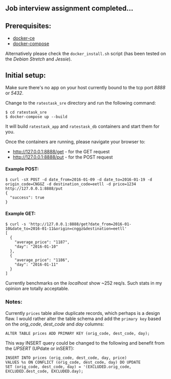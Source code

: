 ## Job interview assignment completed...

## Prerequisites:

* [docker-ce](https://docs.docker.com/engine/installation/)
* [docker-compose](https://docs.docker.com/compose/install/)

Alternatively please check the `docker_install.sh` script (has been tested on the *Debian Stretch* and *Jessie*).


## Initial setup:

Make sure there's no app on your host currently bound to the tcp port *8888* or *5432*.

Change to the `ratestask_sre` directory and run the following command:

```
$ cd ratestask_sre
$ docker-compose up --build
```

It will build `ratestask_app` and `ratestask_db` containers and start them for you. 

Once the containers are running, please navigate your browser to:

* http://127.0.0.1:8888/get - for the GET request
* http://127.0.0.1:8888/put - for the POST request


#### Example POST:

```
$ curl -sX POST -d date_from=2016-01-09 -d date_to=2016-01-19 -d origin_code=CNGGZ -d destination_code=eetll -d price=1234 http://127.0.0.1:8888/put
{
  "success": true
}
```

#### Example GET:
```
$ curl -s 'http://127.0.0.1:8888/get?date_from=2016-01-10&date_to=2016-01-11&origin=cnggz&destination=eetll'
[
  {
    "average_price": "1187",
    "day": "2016-01-10"
  },
  {
    "average_price": "1186",
    "day": "2016-01-11"
  }
]
```

Currently benchmarks on the *localhost* show ~252 req/s. Such stats in my opinion are totally acceptable.

### Notes:

Currently `prices` table allow duplicate records, which perhaps is a design flaw. I would rather alter
the table schema and add the `primary key` based on the *orig_code*, *dest_code* and *day* columns:

```
ALTER TABLE prices ADD PRIMARY KEY (orig_code, dest_code, day);
```

This way INSERT query could be changed to the following and benefit from the *UPSERT* (UPdate or inSERT):

```
INSERT INTO prices (orig_code, dest_code, day, price)
VALUES %s ON CONFLICT (orig_code, dest_code, day) DO UPDATE
SET (orig_code, dest_code, day) = '(EXCLUDED.orig_code, EXCLUDED.dest_code, EXCLUDED.day);
```
